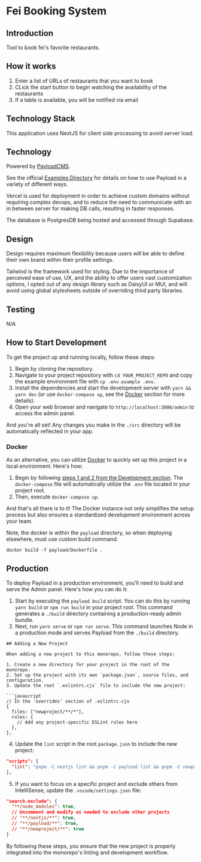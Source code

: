 # Fei Booking System



## Introduction

Tool to book fei's favorite restaurants.

## How it works

1. Enter a list of URLs of restaurants that you want to book
2. CLick the start button to begin watching the availability of the restaurants
3. If a table is available, you will be notified via email

## Technology Stack

This application uses NextJS for client side processing to avoid server load.


## Technology

Powered by [PayloadCMS](https://github.com/payloadcms/payload).

See the official [Examples Directory](https://github.com/payloadcms/payload/tree/main/examples) for details on how to use Payload in a variety of different ways.

Vercel is used for deployment in order to achieve custom domains without requiring complex devops, and to reduce the need to communicate with an in between server for making DB calls, resulting in faster responses.

The database is PostgresDB being hosted and accessed through Supabase.

## Design

Design requires maximum flexibility because users will be able to define their own brand within their profile settings.

Tailwind is the framework used for styling. Due to the importance of perceived ease of use, UX, and the ability to offer users vast customization options, I opted out of any design library such as DaisyUI or MUI, and will avoid using global stylesheets outside of overriding third party libraries.

## Testing

N/A

## How to Start Development

To get the project up and running locally, follow these steps:

1. Begin by cloning the repository.
2. Navigate to your project repository with `cd YOUR_PROJECT_REPO` and copy the example environment file with `cp .env.example .env`.
3. Install the dependencies and start the development server with `yarn && yarn dev` (or use `docker-compose up`, see the [Docker](#docker) section for more details).
4. Open your web browser and navigate to `http://localhost:3000/admin` to access the admin panel.

And you're all set! Any changes you make in the `./src` directory will be automatically reflected in your app.

### Docker

As an alternative, you can utilize [Docker](https://www.docker.com) to quickly set up this project in a local environment. Here's how:

1. Begin by following [steps 1 and 2 from the Development section](#development). The `docker-compose` file will automatically utilize the `.env` file located in your project root.
2. Then, execute `docker-compose up`.

And that's all there is to it! The Docker instance not only simplifies the setup process but also ensures a standardized development environment across your team.

Note, the docker is within the `payload` directory, so when deploying elsewhere, must use custom build command:

```
docker build -f payload/Dockerfile .
```

## Production

To deploy Payload in a production environment, you'll need to build and serve the Admin panel. Here's how you can do it:

1. Start by executing the `payload build` script. You can do this by running `yarn build` or `npm run build` in your project root. This command generates a `./build` directory containing a production-ready admin bundle.
2. Next, run `yarn serve` or `npm run serve`. This command launches Node in a production mode and serves Payload from the `./build` directory.

```
## Adding a New Project

When adding a new project to this monorepo, follow these steps:

1. Create a new directory for your project in the root of the monorepo.
2. Set up the project with its own `package.json`, source files, and configuration.
3. Update the root `.eslintrc.cjs` file to include the new project:

```javascript
// In the 'overrides' section of .eslintrc.cjs
{
  files: ["newproject/**/*"],
  rules: {
    // Add any project-specific ESLint rules here
  },
},
```

4. Update the `lint` script in the root `package.json` to include the new project:

```json
"scripts": {
  "lint": "pnpm -C nextjs lint && pnpm -C payload lint && pnpm -C newproject lint"
},
```

5. If you want to focus on a specific project and exclude others from IntelliSense, update the `.vscode/settings.json` file:

```json
"search.exclude": {
  "**/node_modules": true,
  // Uncomment and modify as needed to exclude other projects
  // "**/nextjs/**": true,
  // "**/payload/**": true,
  // "**/newproject/**": true
}
```

By following these steps, you ensure that the new project is properly integrated into the monorepo's linting and development workflow.
